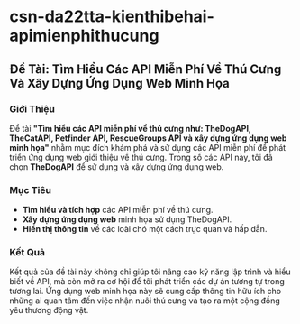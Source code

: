 ﻿# csn-da22tta-kienthibehai-apimienphithucung

## Đề Tài: Tìm Hiểu Các API Miễn Phí Về Thú Cưng Và Xây Dựng Ứng Dụng Web Minh Họa

### Giới Thiệu

Đề tài **"Tìm hiểu các API miễn phí về thú cưng như: TheDogAPI, TheCatAPI, Petfinder API, RescueGroups API và xây dựng ứng dụng web minh họa"** nhằm mục đích khám phá và sử dụng các API miễn phí để phát triển ứng dụng web giới thiệu về thú cưng. Trong số các API này, tôi đã chọn **TheDogAPI** để sử dụng và xây dựng ứng dụng web.

### Mục Tiêu

- **Tìm hiểu và tích hợp** các API miễn phí về thú cưng.
- **Xây dựng ứng dụng web** minh họa sử dụng TheDogAPI.
- **Hiển thị thông tin** về các loài chó một cách trực quan và hấp dẫn.

### Kết Quả

Kết quả của đề tài này không chỉ giúp tôi nâng cao kỹ năng lập trình và hiểu biết về API, mà còn mở ra cơ hội để tôi phát triển các dự án tương tự trong tương lai. Ứng dụng web minh họa này sẽ cung cấp thông tin hữu ích cho những ai quan tâm đến việc nhận nuôi thú cưng và tạo ra một cộng đồng yêu thương động vật.
